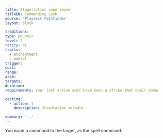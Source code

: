```yaml
---
title: Flagellation impérieuse
titleEN: Commanding Lash
source: 'Playtest Pathfinder'
layout: block

traditions:
type: pouvoir
level: 2
rarity: PC
traits:
  - enchantment
  - mental
trigger: 
cost: 
range: 
area: 
targets: 
duration: 
requirements: Your last action must have been a Strike that dealt damage to a target.

casting:
  - action: 1
    description: Incantation verbale

summary: '..'
---
```

You issue a command to the target, as the spell command.